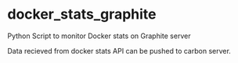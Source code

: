 # docker_stats_graphite
Python Script to monitor Docker stats on Graphite server

Data recieved from docker stats API can be pushed to carbon server.
